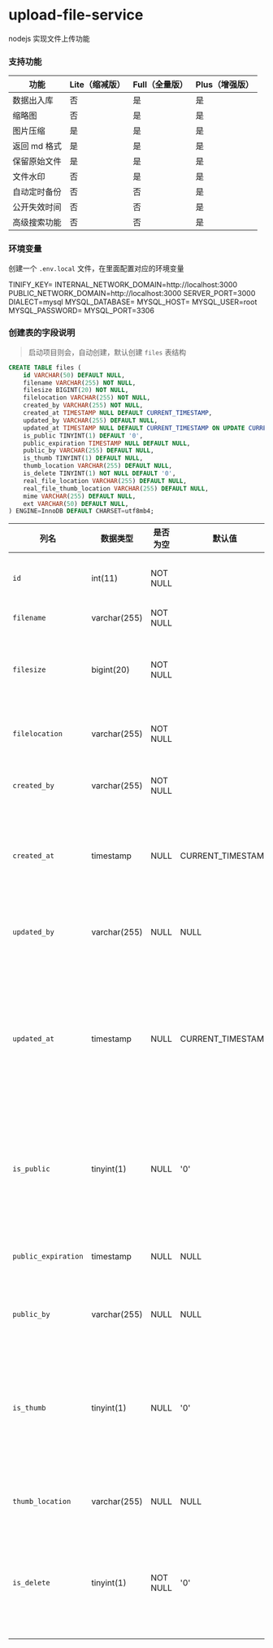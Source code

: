# upload-file-service
nodejs 实现文件上传功能

### 支持功能

| 功能         | Lite（缩减版） | Full（全量版） | Plus（增强版）      |
|--------------|----------------|----------------|--------------|
| 数据出入库   | 否             | 是             | 是           |
| 缩略图       | 否             | 是             | 是           |
| 图片压缩     | 是             | 是             | 是           |
| 返回 md 格式 | 是             | 是             | 是           |
| 保留原始文件 | 是             | 是             | 是           |
| 文件水印     | 否             | 是             | 是           |
| 自动定时备份     | 否             | 否             | 是           |
| 公开失效时间 | 否             | 否             | 是           |
| 高级搜索功能 | 否             | 否             | 是           |


### 环境变量
创建一个 `.env.local` 文件，在里面配置对应的环境变量

TINIFY_KEY=
INTERNAL_NETWORK_DOMAIN=http://localhost:3000
PUBLIC_NETWORK_DOMAIN=http://localhost:3000
SERVER_PORT=3000
DIALECT=mysql
MYSQL_DATABASE=
MYSQL_HOST=
MYSQL_USER=root
MYSQL_PASSWORD=
MYSQL_PORT=3306

### 创建表的字段说明

> 启动项目则会，自动创建，默认创建 `files` 表结构

```sql
CREATE TABLE files (
    id VARCHAR(50) DEFAULT NULL,
    filename VARCHAR(255) NOT NULL,
    filesize BIGINT(20) NOT NULL,
    filelocation VARCHAR(255) NOT NULL,
    created_by VARCHAR(255) NOT NULL,
    created_at TIMESTAMP NULL DEFAULT CURRENT_TIMESTAMP,
    updated_by VARCHAR(255) DEFAULT NULL,
    updated_at TIMESTAMP NULL DEFAULT CURRENT_TIMESTAMP ON UPDATE CURRENT_TIMESTAMP,
    is_public TINYINT(1) DEFAULT '0',
    public_expiration TIMESTAMP NULL DEFAULT NULL,
    public_by VARCHAR(255) DEFAULT NULL,
    is_thumb TINYINT(1) DEFAULT NULL,
    thumb_location VARCHAR(255) DEFAULT NULL,
    is_delete TINYINT(1) NOT NULL DEFAULT '0',
    real_file_location VARCHAR(255) DEFAULT NULL,
    real_file_thumb_location VARCHAR(255) DEFAULT NULL,
    mime VARCHAR(255) DEFAULT NULL,
    ext VARCHAR(50) DEFAULT NULL,
) ENGINE=InnoDB DEFAULT CHARSET=utf8mb4;
```

| 列名             | 数据类型       | 是否为空 | 默认值               | 注释                                         |
|------------------|----------------|----------|----------------------|----------------------------------------------|
| `id`             | int(11)        | NOT NULL |                      | 文件的唯一标识                                 |
| `filename`       | varchar(255)   | NOT NULL |                      | 文件名                                       |
| `filesize`       | bigint(20)     | NOT NULL |                      | 文件大小（以字节为单位）                      |
| `filelocation`   | varchar(255)   | NOT NULL |                      | 文件存储的位置                               |
| `created_by`     | varchar(255)   | NOT NULL |                      | 创建该文件的用户                             |
| `created_at`     | timestamp      | NULL     | CURRENT_TIMESTAMP    | 文件的创建时间，默认当前时间                   |
| `updated_by`     | varchar(255)   | NULL     | NULL                 | 最近更新该文件的用户                         |
| `updated_at`     | timestamp      | NULL     | CURRENT_TIMESTAMP    | 最近更新的时间，默认当前时间，更新时自动修改  |
| `is_public`      | tinyint(1)     | NULL     | '0'                  | 是否公开，默认值为0（不公开）                  |
| `public_expiration` | timestamp   | NULL     | NULL                 | 公开访问的截止时间                           |
| `public_by`      | varchar(255)   | NULL     | NULL                 | 设置公开的用户                               |
| `is_thumb`       | tinyint(1)     | NULL     | '0'                  | 是否为缩略图，默认值为0（不是缩略图）          |
| `thumb_location` | varchar(255)   | NULL     | NULL                 | 缩略图存储的位置                             |
| `is_delete`      | tinyint(1)     | NOT NULL | '0'                  | 是否被删除，默认值为0（未删除）                |

